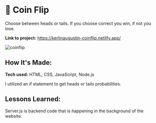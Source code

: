 # 💸 Coin Flip
Choose between heads or tails. If you choose correct you win, if not you lose.

**Link to project:** https://kerlinaugustin-coinflip.netlify.app/

![coinflip](https://user-images.githubusercontent.com/102834611/168669492-af67aa2f-2ae3-43e8-9996-4ef6d03ec808.png)

## How It's Made:

**Tech used:** HTML, CSS, JavaScript, Node.js

I utilized an if statement to get heads or tails probabilities. 

## Lessons Learned:

Server.js is backend code that is happening in the background of the website.
